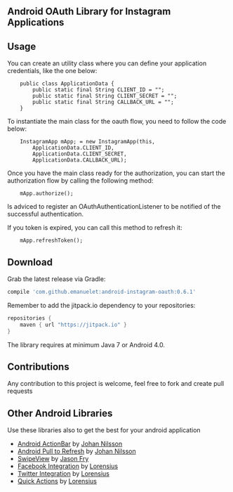 Android OAuth Library for Instagram Applications
---------------

## Usage

You can create an utility class where you can define your application credentials, like the one below:

		public class ApplicationData {
			public static final String CLIENT_ID = "";
			public static final String CLIENT_SECRET = "";
			public static final String CALLBACK_URL = "";
		}

To instantiate the main class for the oauth flow, you need to follow the code below:

		InstagramApp mApp; = new InstagramApp(this,
			ApplicationData.CLIENT_ID,
			ApplicationData.CLIENT_SECRET,
			ApplicationData.CALLBACK_URL);

Once you have the main class ready for the authorization, you can start the authorization flow by calling the following method:

		mApp.authorize();

Is adviced to register an OAuthAuthenticationListener to be notified of the successful authentication.

If you token is expired, you can call this method to refresh it:

		mApp.refreshToken();


Download
--------

Grab the latest release via Gradle:
```groovy
compile 'com.github.emanuelet:android-instagram-oauth:0.6.1'
```

Remember to add the jitpack.io dependency to your repositories:
```groovy
repositories {
    maven { url "https://jitpack.io" }
}
```

The library requires at minimum Java 7 or Android 4.0.

## Contributions

Any contribution to this project is welcome, feel free to fork and create pull requests

## Other Android Libraries

Use these libraries also to get the best for your android application

* [Android ActionBar](https://github.com/johannilsson/android-actionbar) by [Johan Nilsson](https://github.com/johannilsson)
* [Android Pull to Refresh](https://github.com/johannilsson/android-pulltorefresh) by [Johan Nilsson](https://github.com/johannilsson)
* [SwipeView](https://github.com/fry15/uk.co.jasonfry.android.tools) by [Jason Fry](https://github.com/fry15)
* [Facebook Integration](https://github.com/lorensiuswlt/AndroidFacebook) by [Lorensius](https://github.com/lorensiuswlt)
* [Twitter Integration](https://github.com/lorensiuswlt/AndroidTwitter) by [Lorensius](https://github.com/lorensiuswlt)
* [Quick Actions](https://github.com/lorensiuswlt/NewQuickAction) by [Lorensius](https://github.com/lorensiuswlt)
